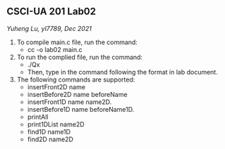 ## CSCI-UA 201 Lab02

*Yuheng Lu, yl7789, Dec 2021*

1. To compile main.c file, run the command:
   - cc -o lab02 main.c
2. To run the complied file, run the command:
   - ./Qx
   - Then, type in the command following the format in lab document.
3. The following commands are supported:
   - insertFront2D name
   - insertBefore2D name beforeName
   - insertFront1D name name2D.
   - insertBefore1D name beforeName1D.
   - printAll
   - print1DList name2D
   - find1D name1D
   - find2D name2D

